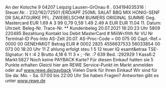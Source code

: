 An der Kotsche 9 04207 Leipzig Lausen-GrOnau 6 . 034194035316 : Steuer.Nr. : 232/162/72501 /ERD/APF 250ML SALAT BBQ MIX HONIG-SENF DR SALATGURKE PFL. ZWIEBELSCHM BUIMERS ORIGINAL SUMME Geg. Mastercard EUR 1.69 A 3 99 0,79 0,59 1.49 2.49 A EUR EUR 11.04 11. Datum: Uhrzeit: Beleg-Nr. Trace-Nr. ** Kundenbeleg 20.07.2021 18:20:23 Uhr 5809 220485 Bezahlung Kontakt los Debit MasterCard # MíííW<fňth Nr VU Nr Termlnal-ID Pos-Into AS-Zelt 20.07. AS-Proc-Code = 00 075 00 Capt.-Ref.= 0000 00 GENEHMIGT Betrag EUR # 0002 2825 4556637533 56033854 00 073 00 18:20 Uhr 11 Z ahlung erfolgt steu 1 5 12 teuer IQ esamt&etraa TSE-Slgnatur: N t :4 2 Brutto 4,18 6 11 3 « ; -Nr. :7 639 Bed. :292929 1 Kass6:2 Markt:5827 Noch keine PAYBACK Karte? Für diesen Einkauf hatten sie 5 Punkte erhalten Gleicti hier am REWE Service-Punkt im Markt anmelden oder auf www.rewe.de/payback Vielen Dank für Ihren Einkauf Wir sind für Sie da: Mo. - Sa. 07:00 bis 22:00 Uhr Sie haben Fragen? Antworten gibt es unter www.rewe.de